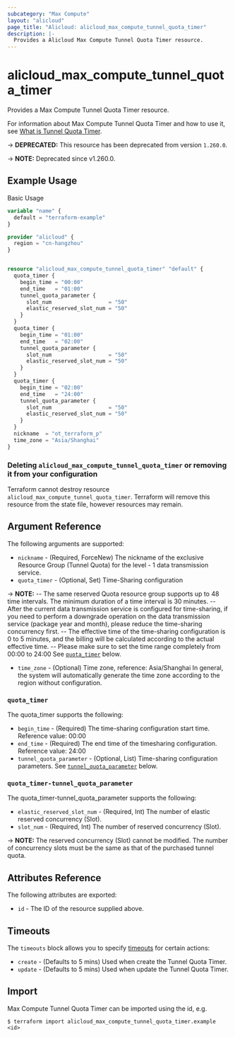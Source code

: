 ```yaml
---
subcategory: "Max Compute"
layout: "alicloud"
page_title: "Alicloud: alicloud_max_compute_tunnel_quota_timer"
description: |-
  Provides a Alicloud Max Compute Tunnel Quota Timer resource.
---
```


# alicloud_max_compute_tunnel_quota_timer

Provides a Max Compute Tunnel Quota Timer resource.



For information about Max Compute Tunnel Quota Timer and how to use it, see [What is Tunnel Quota Timer](https://www.alibabacloud.com/help/en/).

-> **DEPRECATED:**  This resource has been deprecated from version `1.260.0`.

-> **NOTE:** Deprecated since v1.260.0.

## Example Usage

Basic Usage

```terraform
variable "name" {
  default = "terraform-example"
}

provider "alicloud" {
  region = "cn-hangzhou"
}


resource "alicloud_max_compute_tunnel_quota_timer" "default" {
  quota_timer {
    begin_time = "00:00"
    end_time   = "01:00"
    tunnel_quota_parameter {
      slot_num                  = "50"
      elastic_reserved_slot_num = "50"
    }
  }
  quota_timer {
    begin_time = "01:00"
    end_time   = "02:00"
    tunnel_quota_parameter {
      slot_num                  = "50"
      elastic_reserved_slot_num = "50"
    }
  }
  quota_timer {
    begin_time = "02:00"
    end_time   = "24:00"
    tunnel_quota_parameter {
      slot_num                  = "50"
      elastic_reserved_slot_num = "50"
    }
  }
  nickname  = "ot_terraform_p"
  time_zone = "Asia/Shanghai"
}
```

### Deleting `alicloud_max_compute_tunnel_quota_timer` or removing it from your configuration

Terraform cannot destroy resource `alicloud_max_compute_tunnel_quota_timer`. Terraform will remove this resource from the state file, however resources may remain.

## Argument Reference

The following arguments are supported:
* `nickname` - (Required, ForceNew) The nickname of the exclusive Resource Group (Tunnel Quota) for the level - 1 data transmission service.
* `quota_timer` - (Optional, Set) Time-Sharing configuration

-> **NOTE:** -- The same reserved Quota resource group supports up to 48 time intervals. The minimum duration of a time interval is 30 minutes. -- After the current data transmission service is configured for time-sharing, if you need to perform a downgrade operation on the data transmission service (package year and month), please reduce the time-sharing concurrency first. -- The effective time of the time-sharing configuration is 0 to 5 minutes, and the billing will be calculated according to the actual effective time. -- Please make sure to set the time range completely from 00:00 to 24:00
 See [`quota_timer`](#quota_timer) below.
* `time_zone` - (Optional) Time zone, reference: Asia/Shanghai
In general, the system will automatically generate the time zone according to the region without configuration.

### `quota_timer`

The quota_timer supports the following:
* `begin_time` - (Required) The time-sharing configuration start time. Reference value: 00:00
* `end_time` - (Required) The end time of the timesharing configuration. Reference value: 24:00
* `tunnel_quota_parameter` - (Optional, List) Time-sharing configuration parameters. See [`tunnel_quota_parameter`](#quota_timer-tunnel_quota_parameter) below.

### `quota_timer-tunnel_quota_parameter`

The quota_timer-tunnel_quota_parameter supports the following:
* `elastic_reserved_slot_num` - (Required, Int) The number of elastic reserved concurrency (Slot).
* `slot_num` - (Required, Int) The number of reserved concurrency (Slot).

-> **NOTE:** The reserved concurrency (Slot) cannot be modified. The number of concurrency slots must be the same as that of the purchased tunnel quota.


## Attributes Reference

The following attributes are exported:
* `id` - The ID of the resource supplied above.

## Timeouts

The `timeouts` block allows you to specify [timeouts](https://developer.hashicorp.com/terraform/language/resources/syntax#operation-timeouts) for certain actions:
* `create` - (Defaults to 5 mins) Used when create the Tunnel Quota Timer.
* `update` - (Defaults to 5 mins) Used when update the Tunnel Quota Timer.

## Import

Max Compute Tunnel Quota Timer can be imported using the id, e.g.

```shell
$ terraform import alicloud_max_compute_tunnel_quota_timer.example <id>
```
